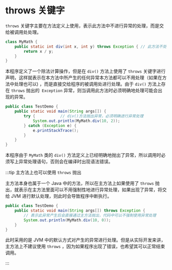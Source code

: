 # throws 关键字

`throws` 关键字主要在方法定义上使用，表示此方法中不进行异常的处理，而是交给被调用处处理。

```java
class MyMath {
	public static int div(int x, int y) throws Exception { // 此方法不处理异常
		return x / y;
	}
}
```

本程序定义了一个除法计算操作，但是在 `div()` 方法上使用了 `throws`
关键字进行声明，这样就表示在本方法中所产生的任何异常本方法都可以不用处理（如果在方法中处理也可以)
，而是直接交给程序的被调用处进行处理。由于 `div()` 方法上存在 `throws` 抛出的` Exception` 异常，则当调用此方法时必须明确地处理可能会出现的异常。

```java
public class TestDemo {
	public static void main(String args[]) {
		try {			// div()方法抛出异常，必须明确进行异常处理
			System.out.println(MyMath.div(10, 2));
		} catch (Exception e) {
			e.printStackTrace();
		}
	}
}
```

本程序由于 `MyMath` 类的 `div()` 方法定义上已经明确地抛出了异常，所以调用时必须写上异常处理语句，否则会在编译时出现语法错误。

:::tip 主方法上也可以使用 `throws` 抛出

主方法本身也属于一个 Java 中的方法，所以在主方法上如果使用了 `throws` 抛出，就表示在主方法里面可以不用强制性地进行异常处理，如果出现了异常，将交给
JVM 进行默认处理，则此时会导致程序中断执行。

```java
public class TestDemo {
	public static void main(String args[]) throws Exception {
		// 表示此异常产生后会直接通过主方法抛出，代码中可以不强制使用异常处理
		System.out.println(MyMath.div(10, 0));
	}
}
```

此时采用的是 JVM 中的默认方式对产生的异常进行处理。但是从实际开发来讲，主方法上不建议使用 `throws`
，因为如果程序出现了错误，也希望其可以正常结束调用。

:::

